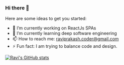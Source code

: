 ### Hi there 👋


Here are some ideas to get you started:

- 🔭 I’m currently working on ReactJs SPAs
- 🌱 I’m currently learning deep software engineering 
- 📫 How to reach me: raviprakash.coder@gmail.com
- ⚡ Fun fact: I am trying to balance code and design.

<!-- - 👯 I’m looking to collaborate on ... -->
<!-- - 🤔 I’m looking for help with best optimisation practices -->
<!-- - 💬 Ask me about React and Design -->
<!-- - 😄 Pronouns: ... -->

[![Ravi's GitHub stats](https://github-readme-stats.vercel.app/api?username=iamraviprakash)](https://github.com/anuraghazra/github-readme-stats)

